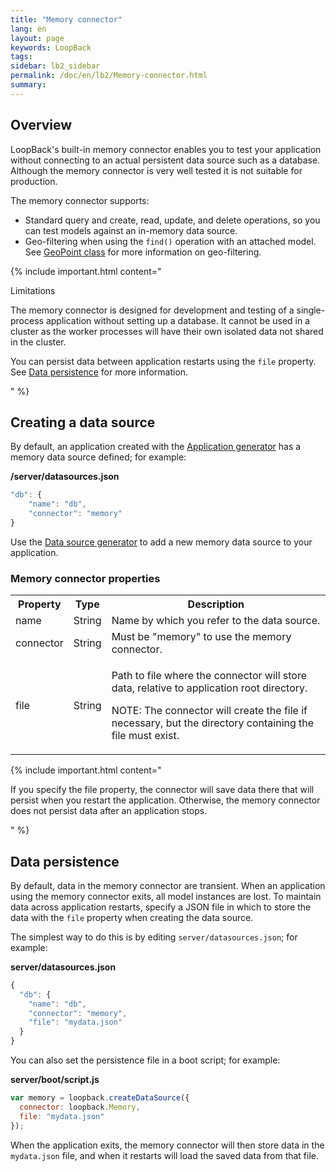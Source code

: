 ```yaml
---
title: "Memory connector"
lang: en
layout: page
keywords: LoopBack
tags:
sidebar: lb2_sidebar
permalink: /doc/en/lb2/Memory-connector.html
summary:
---
```


## Overview

LoopBack's built-in memory connector enables you to test your application without connecting to an actual persistent data source such as a database.
Although the memory connector is very well tested it is not suitable for production.

The memory connector supports:

* Standard query and create, read, update, and delete operations, so you can test models against an in-memory data source.
* Geo-filtering when using the `find()` operation with an attached model.
  See [GeoPoint class](https://docs.strongloop.com/display/TRASH/GeoPoint+class) for more information on geo-filtering.

{% include important.html content="

Limitations

The memory connector is designed for development and testing of a single-process application without setting up a database.
It cannot be used in a cluster as the worker processes will have their own isolated data not shared in the cluster.

You can persist data between application restarts using the `file` property. See [Data persistence](/doc/en/lb2/Memory-connector.html) for more information.

" %}

## Creating a data source

By default, an application created with the [Application generator](https://docs.strongloop.com/display/APIC/Application+generator) has a memory data source defined; for example:

**/server/datasources.json**

```javascript
"db": {
    "name": "db",
    "connector": "memory"
}
```

Use the [Data source generator](https://docs.strongloop.com/display/APIC/Data+source+generator) to add a new memory data source to your application.

### Memory connector properties

<table>
  <tbody>
    <tr>
      <th>Property</th>
      <th>Type</th>
      <th>Description</th>
    </tr>
    <tr>
      <td>name</td>
      <td>String</td>
      <td>Name by which you refer to the data source.</td>
    </tr>
    <tr>
      <td>connector</td>
      <td>String</td>
      <td>Must be "memory" to use the memory connector.</td>
    </tr>
    <tr>
      <td>file</td>
      <td>String</td>
      <td>
        <p>Path to file where the connector will store data, relative to application root directory.</p>
        <p>NOTE: The connector will create the file if necessary, but the directory containing the file must exist.</p>
      </td>
    </tr>
  </tbody>
</table>

{% include important.html content="

If you specify the file property, the connector will save data there that will persist when you restart the application.
Otherwise, the memory connector does not persist data after an application stops.

" %}

## Data persistence

By default, data in the memory connector are transient. When an application using the memory connector exits, all model instances are lost.
To maintain data across application restarts, specify a JSON file in which to store the data with the `file` property when creating the data source.

The simplest way to do this is by editing `server/datasources.json`; for example:

**server/datasources.json**

```javascript
{
  "db": {
    "name": "db",
    "connector": "memory",
    "file": "mydata.json"
  }
}
```

You can also set the persistence file in a boot script; for example:

**server/boot/script.js**

```javascript
var memory = loopback.createDataSource({
  connector: loopback.Memory,
  file: "mydata.json"
});
```

When the application exits, the memory connector will then store data in the `mydata.json` file, and when it restarts will load the saved data from that file.
